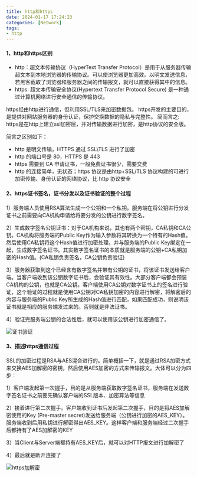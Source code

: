 ```yaml
---
title: http和https
date: 2024-01-17 17:24:23
categories: [Network]
tags:
- http
---
```


#### 1、http和https区别

- http：超文本传输协议（HyperText Transfer Protocol）是用于从服务器传输超文本到本地浏览器的传输协议。可以使浏览器更加高效。以明文发送信息，若黑客截取了浏览器和服务器之间的传输报文，就可以直接获得其中的信息。
- https: 超文本传输安全协议(Hypertext Transfer Protocol Secure) 是一种通过计算机网络进行安全通信的传输协议。

https经由http进行通信，但利用SSL/TLS来加密数据包。
https开发的主要目的，是提供对网站服务器的身份认证，保护交换数据的隐私与完整性。
简而言之: https是在http上建立ssl加密层，并对传输数据进行加密，是http协议的安全版。
 
简言之区别如下：
- http 是明文传输，HTTPS 通过 SSL\TLS 进行了加密
- http 的端口号是 80，HTTPS 是 443
- https 需要到 CA 申请证书，一般免费证书很少，需要交费
- http 的连接简单，无状态；https 协议是由http+SSL/TLS 协议构建的可进行加密传输、身份认证的网络协议，比 http 协议安全

#### 2、https证书签名，证书分发以及证书验证的整个过程

1）服务端人员使用RSA算法生成一个公钥和一个私钥。服务端在将公钥进行分发证书之前需要向CA机构申请给将要分发的公钥进行数字签名。

2）生成数字签名公钥证书：对于CA机构来说，其也有两个密钥，CA私钥和CA公钥。CA机构将服务端的Public Key作为输入参数将其转换为一个特有的Hash值。然后使用CA私钥将这个Hash值进行加密处理，并与服务端的Public Key绑定在一起，生成数字签名证书。其实数字签名证书的本质就是服务端的公钥+CA私钥加密的Hash值。(CA私钥负责签名，CA公钥负责验证)

3）服务器获取到这个已经含有数字签名并带有公钥的证书，将该证书发送给客户端。当客户端收到该公钥数字证书后，会验证其有效性。大部分客户端都会预装CA机构的公钥，也就是CA公钥。客户端使用CA公钥对数字证书上的签名进行验证，这个验证的过程就是使用CA公钥对CA私钥加密的内容进行解密，将解密后的内容与服务端的Public Key所生成的Hash值进行匹配，如果匹配成功，则说明该证书就是相应的服务端发过来的。否则就是非法证书。

4）验证完服务端公钥的合法性后，就可以使用该公钥进行加密通信了。

![证书验证](证书验证.png)

#### 3、描述https通信过程

SSL的加密过程是RSA与AES混合进行的。简单概括一下，就是通过RSA加密方式来交换AES加解密的密钥，然后使用AES加密的方式来传输报文。大体可以分为四步：

1）客户端发起第一次握手，目的是从服务端获取数字签名证书，服务端在发送数字签名证书之前要先确认客户端的SSL版本、加密算法等信息

2）接着进行第二次握手。客户端收到证书后发起第二次握手，目的是将AES加解密使用的Key (Pre-master secret)发送给服务端（公钥进行加密的AES_KEY）。服务端收到后用私钥进行解密得出AES_KEY。这样客户端和服务端经过二次握手后都持有了AES加解密的KEY

3）当Client与Server端都持有AES_KEY后，就可以对HTTP报文进行加解密了

4）最后就是断开连接了

![https加解密](https.png)